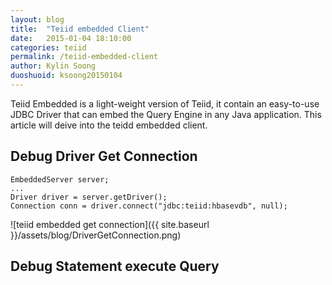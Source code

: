 ```yaml
---
layout: blog
title:  "Teiid embedded Client"
date:   2015-01-04 18:10:00
categories: teiid
permalink: /teiid-embedded-client
author: Kylin Soong
duoshuoid: ksoong20150104
---
```


Teiid Embedded is a light-weight version of Teiid, it contain an easy-to-use JDBC Driver that can embed the Query Engine in any Java application. This article will deive into the teidd embedded client.

## Debug Driver Get Connection

~~~
EmbeddedServer server;
...
Driver driver = server.getDriver();
Connection conn = driver.connect("jdbc:teiid:hbasevdb", null);
~~~

![teiid embedded get connection]({{ site.baseurl }}/assets/blog/DriverGetConnection.png)

## Debug Statement execute Query

~~~

~~~

		

